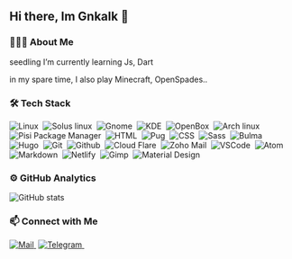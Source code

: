 ## Hi there, Im Gnkalk 👋
### 🧑🏻‍🦱 About Me

seedling I’m currently learning Js, Dart

in my spare time, I also play Minecraft, OpenSpades..

### :hammer_and_wrench: Tech Stack

![Linux](https://img.shields.io/badge/-Linux-141a20?style=for-the-badge&logo=linux)&nbsp;
![Solus linux](https://img.shields.io/badge/-Solus_Linux-141a20?style=for-the-badge&logo=solus)&nbsp;
![Gnome](https://img.shields.io/badge/-Gnome-141a20?style=for-the-badge&logo=gnome)&nbsp;
![KDE](https://img.shields.io/badge/-KDE-141a20?style=for-the-badge&logo=kde)&nbsp;
![OpenBox](https://img.shields.io/badge/-Openbox-141a20?style=for-the-badge)&nbsp;
![Arch linux](https://img.shields.io/badge/-Arch_Linux-141a20?style=for-the-badge&logo=arch-linux)&nbsp;
![Pisi Package Manager](https://img.shields.io/badge/-Pisi_Package_Manager-141a20?style=for-the-badge)&nbsp;
![HTML](https://img.shields.io/badge/-HTML-141a20?style=for-the-badge&logo=html5)&nbsp;
![Pug](https://img.shields.io/badge/-Pug_HTML-141a20?style=for-the-badge&logo=pug)&nbsp;
![CSS](https://img.shields.io/badge/-CSS-141a20?style=for-the-badge&logo=css3)&nbsp;
![Sass](https://img.shields.io/badge/-Sass-141a20?style=for-the-badge&logo=sass)&nbsp;
![Bulma](https://img.shields.io/badge/-Bulma-141a20?style=for-the-badge&logo=bulma)&nbsp;
![Hugo](https://img.shields.io/badge/-Hugo-141a20?style=for-the-badge&logo=hugo)&nbsp;
![Git](https://img.shields.io/badge/-Git-141a20?style=for-the-badge&logo=git)&nbsp;
![Github](https://img.shields.io/badge/-Github-141a20?style=for-the-badge&logo=github)&nbsp;
![Cloud Flare](https://img.shields.io/badge/-Cloud_Flare-141a20?style=for-the-badge&logo=cloudflare)&nbsp;
![Zoho Mail](https://img.shields.io/badge/-Zoho_Mail-141a20?style=for-the-badge)&nbsp;
![VSCode](https://img.shields.io/badge/-VS_Code-141a20?style=for-the-badge&logo=visualstudiocode)&nbsp;
![Atom](https://img.shields.io/badge/-Atom-141a20?style=for-the-badge&logo=atom)&nbsp;
![Markdown](https://img.shields.io/badge/-MarkDown-141a20?style=for-the-badge&logo=markdown)&nbsp;
![Netlify](https://img.shields.io/badge/-Netlify-141a20?style=for-the-badge&logo=netlify)&nbsp;
![Gimp](https://img.shields.io/badge/-Gimp-141a20?style=for-the-badge&logo=gimp)&nbsp;
![Material Design](https://img.shields.io/badge/-Material_Design-141a20?style=for-the-badge&logo=materialdesign)&nbsp;


### :gear: GitHub Analytics

![GitHub stats](https://github-readme-stats.vercel.app/api?username=Gnkalk&show_icons=true&theme=dark)

### :mailbox:  Connect with Me

[![Mail](https://img.shields.io/badge/-Mail-141a20?style=for-the-badge&logo=yahoo)&nbsp;](mailto:gnkalk@yahoo.com)
[![Telegram](https://img.shields.io/badge/-Telegram-141a20?style=for-the-badge&logo=telegram)&nbsp;](https://t.me/gnkalk_bot)
